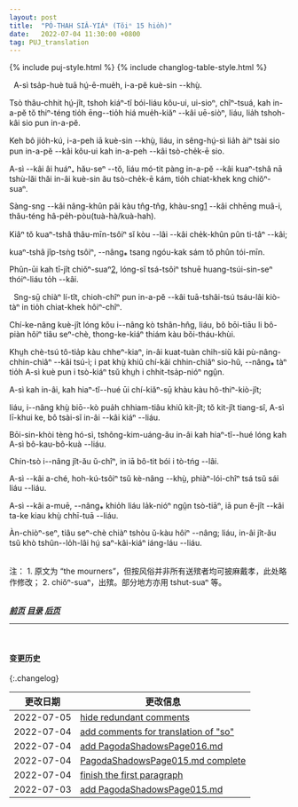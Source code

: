 ```yaml
---
layout: post
title:  "PÓ-THAH SIÂ-YIÁᴺ (Tŏiⁿ 15 hio̍h)"
date:   2022-07-04 11:30:00 +0800
tag: PUJ_translation
---
```


{% include puj-style.html %}
{% include changlog-table-style.html %}


<!-- When Four was ten years old, his father died. -->
&nbsp;&nbsp;A-sì tsa̍p-huè tuā hṳ́-ē-mue̍h, i-a-pĕ kuè-sin &#x002D;&#x002D;khṳ̀.
<!-- On the seventh day thereafter, the sons bought paper clothing, trunks, and paper money, images of all the articles which he was supposed to require in the spirit-world, and burned them for his benefit. -->
Tsò thâu-chhit hṳ́-jît, tshoh kiáⁿ-tĭ bói-liáu kôu-ui, ui-sioⁿ, chîⁿ-tsuá, kah in-a-pĕ tŏ thiⁿ-téng tio̍h ēng&#x002D;&#x002D;tio̍h hiá mue̍h-kiăⁿ &#x002D;&#x002D;kâi uē-siòⁿ, liáu, lia̍h tshoh-kâi sio pun in-a-pĕ.
<!-- Not long after, an uncle also died, and they took the opportunity to send their father an additional quantity of clothing, burning it with their uncle's outfit. -->
Keh bô jio̍h-kú, i-a-peh iā kuè-sin &#x002D;&#x002D;khṳ̀, liáu, in sêng-hṳ́-sì lia̍h àiⁿ tsài sio pun in-a-pĕ &#x002D;&#x002D;kâi kôu-ui kah in-a-peh &#x002D;&#x002D;kâi tsò-che̍k-ē sio.
<!-- As Four's mother was still young, they did not keep the father's coffin in the house till she died and could be buried with him, but carried it at once to the hills. -->
A-sì &#x002D;&#x002D;kâi âi huáⁿ₊ hău-seⁿ &#x002D;&#x002D;tŏ, liáu mó-tit pàng in-a-pĕ &#x002D;&#x002D;kâi kuaⁿ-tshâ nā tshù-lăi thăi in-âi kuè-sin ău tsò-che̍k-ē kám, tio̍h chiat-khek kng chiŏⁿ-suaⁿ.
<!-- A long procession followed it, the mourners being dressed in sack-cloth, with white threads braided in their hair. -->
Sàng-sng &#x002D;&#x002D;kâi nâng-khûn pâi kàu tn̂g-tn̂g, khàu-sng<a href="#note_1" class="note">1</a> &#x002D;&#x002D;kâi chhēng muâ-i, thâu-téng hâ-pe̍h-pòu(tuà-hà/kuà-hah).
<!-- A hired band of musicians, blowing horns, preceded the coffin; -->
Kiâⁿ tŏ kuaⁿ-tshâ thâu-mīn-tsôiⁿ sĭ kòu &#x002D;&#x002D;lâi &#x002D;&#x002D;kâi che̍k-khûn pûn ti-tâⁿ &#x002D;&#x002D;kâi;
<!-- and beans, peas, and grain were thrown into the grave, before the coffin was lowered. -->
kuaⁿ-tshâ jîp-tsǹg tsôiⁿ, &#x002D;&#x002D;nâng⁎ tsang ngóu-kak sám tŏ phûn tói-mīn.
<!-- The place for the grave, and the day for the funeral, had been previously selected by a wizard, who was supposed to be able to discover what was lucky in such matters. -->
Phûn-ūi kah tī-jît chiŏⁿ-suaⁿ<a href="#note_2" class="note">2</a>, lóng-sĭ tsá-tsôiⁿ tshuē huang-tsúi-sin-seⁿ thóiⁿ-liáu to̍h &#x002D;&#x002D;kâi.

<!-- Shortly after this, a great man, from whom the father had borrowed money, came and demanded immediate payment. -->
&nbsp;&nbsp;Sng-sṳ̄ chiàⁿ lí-tît, chioh-chîⁿ pun in-a-pĕ &#x002D;&#x002D;kâi tuā-tshâi-tsú tsáu-lâi kiò-tàⁿ in tio̍h chiat-khek hôiⁿ-chîⁿ.
<!-- The family were in great distress, not having the means to pay the debt without selling the land on which their support depended. -->
Chí-ke-nâng kuè-jît lóng kŏu i&#x002D;&#x002D;nâng kò tshân-hn̂g, liáu, bô bōi-tiāu li bô-piàn hôiⁿ tiâu seⁿ-chè, thong-ke-kiáⁿ thiám kàu bŏi-tháu-khùi.
<!-- After much trouble, and many threats from the creditor, the mother decided to accept the offer of a rich relative to whom she had applied for help, and for a sum amounting to nearly twenty pounds let him have Number Four for his own son. -->
Khṳh chè-tsú tô-tia̍p kàu chheⁿ-kiaⁿ, in-âi kuat-tuàn chih-siŭ kâi pù-nâng-chhin-chiâⁿ &#x002D;&#x002D;kâi tsú-ì; i pat khṳ̀ khiû chí-kâi chhin-chiâⁿ sio-hŭ, &#x002D;&#x002D;nâng⁎ tàⁿ tio̍h A-sì kuè pun i tsò-kiáⁿ tsŭ khṳh i chhit-tsa̍p-nióⁿ ngṳ̂n.
<!-- Four and his mother and brothers all cried over it; -->
A-sì kah in-âi, kah hiaⁿ-tĭ&#x002D;&#x002D;hué ūi chí-kiăⁿ-sṳ̄ khàu kàu hô-thiⁿ-kiò-jît;
<!-- but on what was found to be a fortunate day by casting lots in the temple, he went away, to be his mother's child no more. -->
liáu, i&#x002D;&#x002D;nâng khṳ̀ biō&#x002D;&#x002D;kò pua̍h chhiam-tiâu khiû kit-jît; tŏ kit-jît tiang-sî, A-sì lī-khui ke, bô tsài-sĭ in-âi &#x002D;&#x002D;kâi kiáⁿ &#x002D;&#x002D;liáu.
<!-- Papers of legal sale were made out, and his mother and brothers bound themselves never to make any claims of relationship upon him. -->
Bōi-sin-khòi tèng hó-sì, tshông-kim-uáng-ău in-âi kah hiaⁿ-tĭ&#x002D;&#x002D;hué lóng kah A-sì bô-kau-bô-kuà &#x002D;&#x002D;liáu.
<!-- Even if they became rich, they could never offer to buy him back again. -->
Chin-tsò i&#x002D;&#x002D;nâng jît-ău ŭ-chîⁿ, in iā bô-tit bói i tò-tńg &#x002D;&#x002D;lâi.
<!-- His elder sister had been married long before, and the betrothal money spent. -->
A-sì &#x002D;&#x002D;kâi a-ché, hoh-kú-tsôiⁿ tsŭ kè-nâng &#x002D;&#x002D;khṳ̀, phiàⁿ-lói-chîⁿ tsá tsŭ sái liáu &#x002D;&#x002D;liáu.
<!-- His younger sister was then betrothed for two pounds, and went at once to be brought up by the mother of her future husband. -->
A-sì &#x002D;&#x002D;kâi a-muē, &#x002D;&#x002D;nâng⁎ khio̍h liáu la̍k-nióⁿ ngṳ̂n tsò-tiāⁿ, iā pun ĕ-jît &#x002D;&#x002D;kâi ta-ke kiau khṳ̀ chhī-tuā &#x002D;&#x002D;liáu.
<!-- So the money due to the hard creditor was made up, and the mother had three boys left to support her in old age. -->
Àn-chiòⁿ-seⁿ, tiâu seⁿ-chè chiàⁿ tshòu ŭ-kàu hôiⁿ &#x002D;&#x002D;nâng; liáu, in-âi jît-ău tsŭ khò tshûn&#x002D;&#x002D;lo̍h-lâi hṳ́ saⁿ-kâi-kiáⁿ iáng-láu &#x002D;&#x002D;liáu. 
<br>

<br>
注：
1. <span id="note_1">原文为 “the mourners”，但按风俗并非所有送殡者均可披麻戴孝，此处略作修改；</span>
2. <span id="note_2">chiŏⁿ-suaⁿ，出殡。部分地方亦用 tshut-suaⁿ 等。</span>
<!-- 过多提及与后续翻译统一表达方式无关者，累牍却无意义，后续篇章将尽量减少注解此类 -->
<!-- 3. <span id="note_3">àn-chiòⁿ-seⁿ，就这样。译者处常变化为 àiⁿ-jiò-seⁿ（语义同时变化为 居然这样），部分地方变化为 àn[g]-ne 等。</span> -->
<br>


<br>

***[前页](PagodaShadowsPage014.html)***
***[目录](PagodaShadowsPreface.html#ma̍k-lo̍k)***
***[后页](PagodaShadowsPage016.html)***


---
<br>

#### 变更历史

{:.changelog}

| 更改日期 | 更改信息 |
| --- | --- |
| 2022-07-05 | <a href="https://github.com/DonAnthonyLee/DonAnthonyLee.github.io/commit/609c08456e2078dbca545e52ab1483d594ef77d3" target="_blank">hide redundant comments</a> |
| 2022-07-04 | <a href="https://github.com/DonAnthonyLee/DonAnthonyLee.github.io/commit/a6c261e0bbf5be64fa69c8e2bf2f91ebe7beb131" target="_blank">add comments for translation of "so"</a> |
| 2022-07-04 | <a href="https://github.com/DonAnthonyLee/DonAnthonyLee.github.io/commit/57f1991218ffc97e21ef2d396cb7787b7fd8f182" target="_blank">add PagodaShadowsPage016.md</a> |
| 2022-07-04 | <a href="https://github.com/DonAnthonyLee/DonAnthonyLee.github.io/commit/dee2e80643a4a00f2a1e87d14ab4e935795fca1f" target="_blank">PagodaShadowsPage015.md complete</a> |
| 2022-07-04 | <a href="https://github.com/DonAnthonyLee/DonAnthonyLee.github.io/commit/748f4cc5ee832f5d31f142b6896b48bce73d1e2d" target="_blank">finish the first paragraph</a> |
| 2022-07-03 | <a href="https://github.com/DonAnthonyLee/DonAnthonyLee.github.io/commit/3c7dcffcff9c9a3f291608032caa9ccd9e12bf15" target="_blank">add PagodaShadowsPage015.md</a> |
